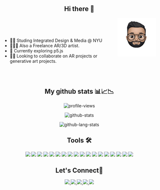 <h2 align="center">Hi there 👋</h2>

<!-- <p align="center"> 
<img src="memoji.gif" width="30%" alt="header">
</p>
 -->

<img align="right" src="logo.gif" alt="logo" width="25%"/>
<br>
<br>
<br>
<ul>
   <li>👨‍💻 Studing Integrated Design & Media @ NYU </li>
   <li>👨🏻‍🎨 Also a Freelance AR/3D artist.</li>
   <li>🌱 Currently exploring p5.js</li>
   <li>🤝🏻 Looking to collaborate on AR projects or generative art projects.</li>
</ul>

<br>
<br>
<h2 align="center">My github stats 📊📈📉</h2>
 
 <p align="center"><img src="https://komarev.com/ghpvc/?username=harshpalan&color=lightgrey&style=flat-square&label=Visitors" alt="profile-views" /></p>
 <p align="center"><img src="https://github-readme-stats.vercel.app/api?username=harshpalan&show_icons=true&theme=dark" alt="github-stats" /></p>
 <p align="center"><img src="https://github-readme-stats.vercel.app/api/top-langs/?username=harshpalan&layout=compact&theme=dark" alt="github-lang-stats" /></p>


<h2 align="center">Tools 🛠</h2>
<p align="center">
 <img src="https://img.shields.io/badge/JavaScript-323330?style=for-the-badge&logo=javascript&logoColor=F7DF1E"/>
 <img src="https://img.shields.io/badge/Python-3776AB?style=for-the-badge&logo=python&logoColor=white"/>
 <img src="https://img.shields.io/badge/TypeScript-007ACC?style=for-the-badge&logo=typescript&logoColor=white"/>
 <img src="https://img.shields.io/badge/C%23-239120?style=for-the-badge&logo=c-sharp&logoColor=white"/>
 <img src="https://img.shields.io/badge/Java-ED8B00?style=for-the-badge&logo=java&logoColor=white"/>
 <img src="https://img.shields.io/badge/HTML5-E34F26?style=for-the-badge&logo=html5&logoColor=white"/>
 <img src="https://img.shields.io/badge/CSS3-1572B6?style=for-the-badge&logo=css3&logoColor=white"/>
 <img src="https://img.shields.io/badge/MySQL-00000F?style=for-the-badge&logo=mysql&logoColor=white"/>
 <img src="https://img.shields.io/badge/Node.js-339933?style=for-the-badge&logo=nodedotjs&logoColor=white"/>
 <img src="https://img.shields.io/badge/OpenCV-27338e?style=for-the-badge&logo=OpenCV&logoColor=white"/>
 <img src="https://img.shields.io/badge/Angular-DD0031?style=for-the-badge&logo=angular&logoColor=white"/>
 <img src="https://img.shields.io/badge/Material--UI-0081CB?style=for-the-badge&logo=material-ui&logoColor=white"/>
 <img src="https://img.shields.io/badge/Spring_Boot-F2F4F9?style=for-the-badge&logo=spring-boot"/>
 <img src="https://img.shields.io/badge/Unity-000000?style=for-the-badge&logo=unity&logoColor=whitet"/>
 <img src="https://img.shields.io/badge/p5.js-ed225d?style=for-the-badge&logo=p5.js&logoColor=white"/>
 <img src="https://img.shields.io/badge/Blender-F5792A?style=for-the-badge&logo=blender&logoColor=white"/>
 <img src="https://img.shields.io/badge/Arduino-00979D?style=for-the-badge&logo=Arduino&logoColor=white"/>
 <img src="https://img.shields.io/badge/Raspberry%20Pi-A22846?style=for-the-badge&logo=Raspberry%20Pi&logoColor=white"/>
</p>

<h2 align="center">Let's Connect🤙</h2>
<p align="center">
 <a href="https://www.linkedin.com/in/harshpalan/">
  <img src="https://img.shields.io/badge/LinkedIn-0077B5?style=for-the-badge&logo=linkedin&logoColor=white"/>
 </a>
 <a href="https://twitter.com/harsh_palan/">
  <img src="https://img.shields.io/badge/Twitter-1DA1F2?style=for-the-badge&logo=twitter&logoColor=white"/>
 </a>
 <a href="https://www.instagram.com/harsh.palan/">
  <img src="https://img.shields.io/badge/Instagram-E4405F?style=for-the-badge&logo=instagram&logoColor=white&"/>
 </a>
 <a href="https://www.behance.net/harshpalan">
  <img src="https://img.shields.io/badge/-Behance-blue?style=for-the-badge&logo=behance&logoColor=white"/>
 </a>
 <a href="https://www.reddit.com/user/harsh_palan/">
  <img src="https://img.shields.io/badge/Reddit-FF4500?style=for-the-badge&logo=reddit&logoColor=white"/> 
 </a>
</p>
 
